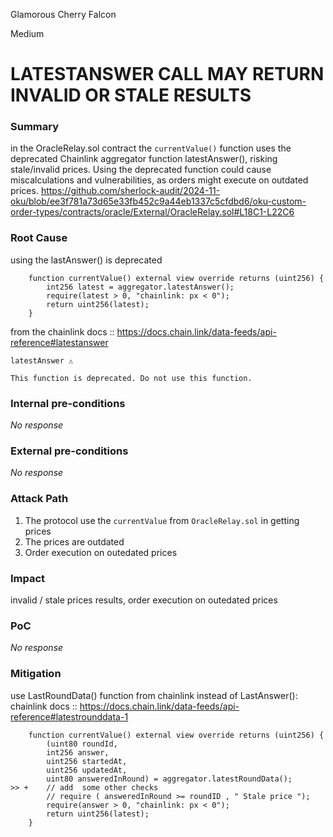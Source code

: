 Glamorous Cherry Falcon

Medium

# LATESTANSWER CALL MAY RETURN INVALID OR STALE RESULTS

### Summary

in the OracleRelay.sol contract the `currentValue()` function uses the deprecated Chainlink aggregator function latestAnswer(), risking stale/invalid prices. Using the deprecated function could cause miscalculations and vulnerabilities, as orders might execute on outdated prices.
https://github.com/sherlock-audit/2024-11-oku/blob/ee3f781a73d65e33fb452c9a44eb1337c5cfdbd6/oku-custom-order-types/contracts/oracle/External/OracleRelay.sol#L18C1-L22C6


### Root Cause

using the lastAnswer() is deprecated 
```solidity
    function currentValue() external view override returns (uint256) {
        int256 latest = aggregator.latestAnswer();
        require(latest > 0, "chainlink: px < 0");
        return uint256(latest);
    }
```

from the chainlink docs :: https://docs.chain.link/data-feeds/api-reference#latestanswer
```doc
latestAnswer ⚠️

This function is deprecated. Do not use this function.
```

### Internal pre-conditions

_No response_

### External pre-conditions

_No response_

### Attack Path

1. The protocol use the `currentValue` from `OracleRelay.sol` in getting prices 
2. The prices are outdated 
3. Order execution on outedated prices

### Impact

invalid / stale prices results, order execution on outedated prices

### PoC

_No response_

### Mitigation

use LastRoundData() function from chainlink instead of LastAnswer():
chainlink docs :: https://docs.chain.link/data-feeds/api-reference#latestrounddata-1

```solidity
    function currentValue() external view override returns (uint256) {
        (uint80 roundId,
        int256 answer,
        uint256 startedAt,
        uint256 updatedAt,
        uint80 answeredInRound) = aggregator.latestRoundData();
>> +    // add  some other checks  
        // require ( answeredInRound >= roundID , " Stale price ");
        require(answer > 0, "chainlink: px < 0");
        return uint256(latest);
    }
```
